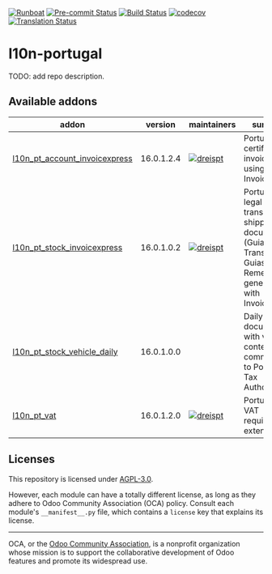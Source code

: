 
[![Runboat](https://img.shields.io/badge/runboat-Try%20me-875A7B.png)](https://runboat.odoo-community.org/builds?repo=OCA/l10n-portugal&target_branch=16.0)
[![Pre-commit Status](https://github.com/OCA/l10n-portugal/actions/workflows/pre-commit.yml/badge.svg?branch=16.0)](https://github.com/OCA/l10n-portugal/actions/workflows/pre-commit.yml?query=branch%3A16.0)
[![Build Status](https://github.com/OCA/l10n-portugal/actions/workflows/test.yml/badge.svg?branch=16.0)](https://github.com/OCA/l10n-portugal/actions/workflows/test.yml?query=branch%3A16.0)
[![codecov](https://codecov.io/gh/OCA/l10n-portugal/branch/16.0/graph/badge.svg)](https://codecov.io/gh/OCA/l10n-portugal)
[![Translation Status](https://translation.odoo-community.org/widgets/l10n-portugal-16-0/-/svg-badge.svg)](https://translation.odoo-community.org/engage/l10n-portugal-16-0/?utm_source=widget)

<!-- /!\ do not modify above this line -->

# l10n-portugal

TODO: add repo description.

<!-- /!\ do not modify below this line -->

<!-- prettier-ignore-start -->

[//]: # (addons)

Available addons
----------------
addon | version | maintainers | summary
--- | --- | --- | ---
[l10n_pt_account_invoicexpress](l10n_pt_account_invoicexpress/) | 16.0.1.2.4 | [![dreispt](https://github.com/dreispt.png?size=30px)](https://github.com/dreispt) | Portuguese certified invoices using InvoiceXpress
[l10n_pt_stock_invoicexpress](l10n_pt_stock_invoicexpress/) | 16.0.1.0.2 | [![dreispt](https://github.com/dreispt.png?size=30px)](https://github.com/dreispt) | Portuguese legal transport and shipping documents (Guias de Transporte e Guias de Remessa) generated with InvoiceXpress
[l10n_pt_stock_vehicle_daily](l10n_pt_stock_vehicle_daily/) | 16.0.1.0.0 |  | Daily documente with vehicle content, to communicate to Portuguese Tax Authorities
[l10n_pt_vat](l10n_pt_vat/) | 16.0.1.2.0 | [![dreispt](https://github.com/dreispt.png?size=30px)](https://github.com/dreispt) | Portuguese VAT requirements extensions

[//]: # (end addons)

<!-- prettier-ignore-end -->

## Licenses

This repository is licensed under [AGPL-3.0](LICENSE).

However, each module can have a totally different license, as long as they adhere to Odoo Community Association (OCA)
policy. Consult each module's `__manifest__.py` file, which contains a `license` key
that explains its license.

----
OCA, or the [Odoo Community Association](http://odoo-community.org/), is a nonprofit
organization whose mission is to support the collaborative development of Odoo features
and promote its widespread use.

